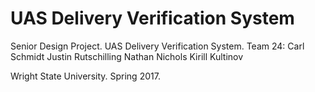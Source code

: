 # UAS Delivery Verification System
Senior Design Project. UAS Delivery Verification System.
Team 24:
  Carl Schmidt
  Justin Rutschilling
  Nathan Nichols
  Kirill Kultinov
  
Wright State University. Spring 2017.
